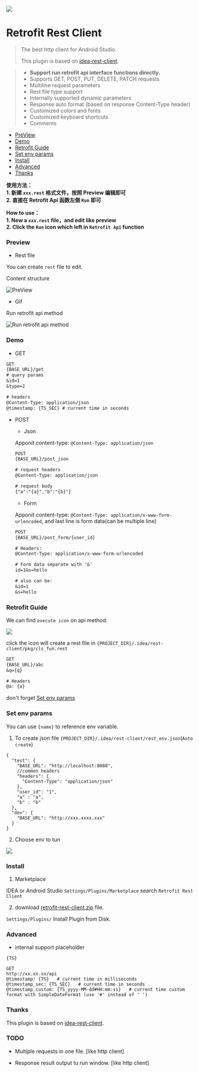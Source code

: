 [![](https://img.shields.io/badge/Jetbrains_Plugin-800+-yellow.svg?style=social)](https://plugins.jetbrains.com/plugin/13075-retrofit-rest-client-2-0/)

# Retrofit Rest Client


> The best http client for Android Studio.
>
> This plugin is based on [idea-rest-client](https://github.com/danblack/idea-rest-client).


> - **Support run retrofit api interface functions directly.**
> - Supports GET, POST, PUT, DELETE, PATCH requests
> - Multiline request parameters
> - Rest file type support
> - Internally supported dynamic parameters
> - Response auto format (based on response Content-Type header)
> - Customized colors and fonts
> - Customized keyboard shortcuts
> - Comments


- [PreView](#PreView)
- [Demo](#Demo)
- [Retrofit Guide](#retrofit-guide)
- [Set env params](#set-env-params)
- [Install](#install)
- [Advanced](#advanced)
- [Thanks](#thanks)


**使用方法：**    
**1. 新建 `xxx.rest` 格式文件，按照 Preview 编辑即可**  
**2. 直接在 Retrofit Api 函数左侧 `Run` 即可**

**How to use：**    
**1. New a `xxx.rest` file，and edit like preview**  
**2. Click the `Run` icon which left in `Retrofit Api` function**

### Preview

- Rest file

You can create `rest` file to edit.

Content structure

![PreView](pic/s1.png)

- Gif

Run retrofit api method

![Run retrofit api method](pic/GIF.gif)

### Demo

- GET

```rest
GET
{BASE_URL}/get
# query params
&id=1
&type=2

# headers
@Content-Type: application/json
@timestamp: {TS_SEC} # current time in seconds
```

- POST

  - Json

  Apponit content-type: `@Content-Type: application/json`
  ```rest
  POST
  {BASE_URL}/post_json
  
  # request headers
  @Content-Type: application/json
  
  # request body
  {"a":"{a}","b":"{b}"}
  ```

  - Form

  Apponit content-type: `@Content-Type: application/x-www-form-urlencoded`, and last line is form data(can be multiple line)

  ```rest
  POST
  {BASE_URL}/post_form/{user_id}
  
  # Headers:
  @Content-Type: application/x-www-form-urlencoded
  
  # Form data separate with '&'
  id=1&s=hello
  
  # also can be:
  &id=1
  &s=hello
  ```

### Retrofit Guide

We can find `execute icon` on api method:

![](pic/s3.png)

click the icon will create a rest file in `{PROJECT_DIR}/.idea/rest-client/pkg/cls_fun.rest`

```rest
GET
{BASE_URL}/abc
&q={q}

# Headers
@a: {a}
```

don't forget [Set env params](#set-env-params)


### Set env params

You can use `{name}` to reference env variable.

1. To create json file `{PROJECT_DIR}/.idea/rest-client/rest_env.json`(`Auto create`)

```json5
{
  "test": {
    "BASE_URL": "http://localhost:8080",
    //common headers
    "headers": {
      "Content-Type": "application/json"
    },
    "user_id": "1",
    "a" : "a",
    "b" : "b"
  },
  "dev": {
    "BASE_URL": "http://xxx.xxxx.xxx"
  }
}
```

2. Choose env to tun

![](pic/s2.png)

### Install

1. Marketplace

IDEA or Android Studio `Settings/Plugins/Marketplace` search `Retrofit Rest Client`

2. download [retrofit-rest-client.zip](https://github.com/Vove7/retrofit-rest-client/blob/master/retrofit-rest-client.zip) file.

`Settings/Plugins/` Install Plugin from Disk.

### Advanced

- internal support placeholder

`{TS}`

```
GET
http://xx.xx.xx/api
@timestamp: {TS}   # current time in milliseconds
@timestamp_sec: {TS_SEC}   # current time in seconds
@timestamp_custom: {TS_yyyy-MM-dd#HH:mm:ss}   # current time custom format with SimpleDateFormat (use '#' instead of ' ')

```



### Thanks

This plugin is based on [idea-rest-client](https://github.com/danblack/idea-rest-client).

### TODO



- Multiple requests in one file. [like http client]

- Response result output tu run window.  [like http client]

